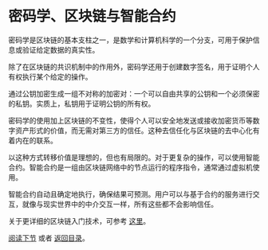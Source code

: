 # 密码学、区块链与智能合约

密码学是区块链的基本支柱之一，是数学和计算机科学的一个分支，可用于保护信息或验证给定数据的真实性。

除了在区块链的共识机制中的作用外，密码学还用于创建数字签名，用于证明个人有权执行某个给定的操作。

通过公钥加密生成一组不对称的加密对：一个可以自由共享的公钥和一个必须保密的私钥。实质上，私钥用于证明公钥的所有权。

密码学的使用加上区块链的不变性，使得个人可以安全地发送或接收加密货币等数字资产形式的价值，而无需对第三方的信任。这种去信任化与区块链的去中心化有着内在的联系。

以这种方式转移价值是理想的，但也有局限的。对于更复杂的操作，可以使用智能合约。智能合约是一组由区块链网络中的节点运行的程序指令，通常通过虚拟机使用。

智能合约自动且确定地执行，确保结果可预测。用户可以与基于合约的服务进行交互，就像与现实世界中的中介交互一样，所有这些都不会影响信任。

关于更详细的区块链入门技术，可参考 [这里](https://www2.deloitte.com/insights/us/en/topics/emerging-technologies/blockchain-technical-primer.html)。

[阅读下节](3-Fundamentals_of_NEO.md) 或者 [返回目录](../index.md)。